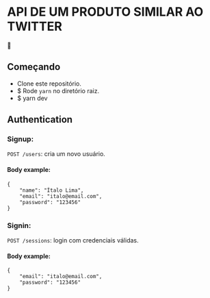# API DE UM PRODUTO SIMILAR AO TWITTER

:rocket:

## Começando

- Clone este repositório.
- \$ Rode `yarn` no diretório raiz.
- \$ yarn dev

## Authentication

### Signup:

`POST /users`: cria um novo usuário.

#### Body example:

```
{
	"name": "Ítalo Lima",
	"email": "italo@email.com",
	"password": "123456"
}
```

### Signin:

`POST /sessions`: login com credenciais válidas.

#### Body example:

```
{
	"email": "italo@email.com",
	"password": "123456"
}
```
